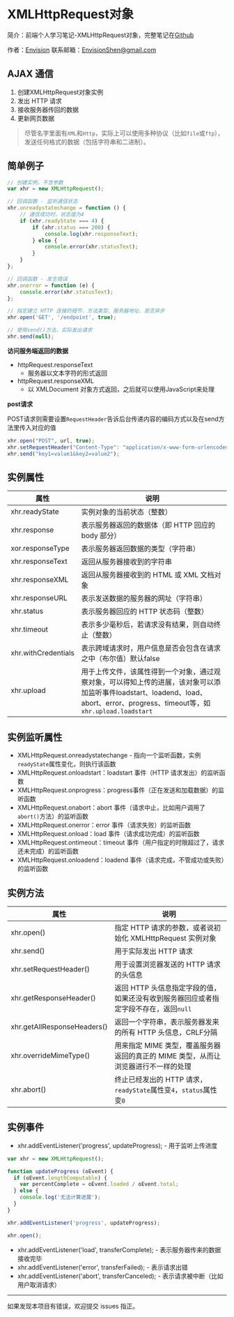 # XMLHttpRequest对象

简介：前端个人学习笔记-XMLHttpRequest对象，完整笔记在[Github](https://github.com/MrEnvision/Front-end_learning_notes)

作者：[Envision](https://github.com/MrEnvision)         联系邮箱：[EnvisionShen@gmail.com](mailto:EnvisionShen@gmail.com)



## AJAX 通信

1. 创建XMLHttpRequest对象实例
2. 发出 HTTP 请求
3. 接收服务器传回的数据
4. 更新网页数据

> 尽管名字里面有`XML`和`Http`，实际上可以使用多种协议（比如`file`或`ftp`），发送任何格式的数据（包括字符串和二进制）。



## 简单例子

```javascript
// 创建实例，不含参数
var xhr = new XMLHttpRequest();

// 回调函数 - 监听通信状态
xhr.onreadystatechange = function () {
    // 通信成功时，状态值为4
    if (xhr.readyState === 4) {
        if (xhr.status === 200) {
            console.log(xhr.responseText);
        } else {
            console.error(xhr.statusText);
        }
    }
};

// 回调函数 - 发生错误
xhr.onerror = function (e) {
    console.error(xhr.statusText);
};

// 指定建立 HTTP 连接的细节，方法类型、服务器地址、是否异步
xhr.open('GET', '/endpoint', true);

// 使用send()方法，实际发出请求
xhr.send(null);
```

**访问服务端返回的数据**

 - httpRequest.responseText
   - 服务器以文本字符的形式返回
 - httpRequest.responseXML 
   - 以 XMLDocument 对象方式返回，之后就可以使用JavaScript来处理

**post请求**

POST请求则需要设置`RequestHeader`告诉后台传递内容的编码方式以及在send方法里传入对应的值

```js
xhr.open("POST", url, true);
xhr.setRequestHeader("Content-Type": "application/x-www-form-urlencoded");
xhr.send("key1=value1&key2=value2");
```



## 实例属性

| 属性                | 说明                                                         |
| ------------------- | ------------------------------------------------------------ |
| xhr.readyState      | 实例对象的当前状态（整数）                                   |
| xhr.response        | 表示服务器返回的数据体（即 HTTP 回应的 body 部分）           |
| xor.responseType    | 表示服务器返回数据的类型（字符串）                           |
| xhr.responseText    | 返回从服务器接收到的字符串                                   |
| xhr.responseXML     | 返回从服务器接收到的 HTML 或 XML 文档对象                    |
| xhr.responseURL     | 表示发送数据的服务器的网址（字符串）                         |
| xhr.status          | 表示服务器回应的 HTTP 状态码（整数）                         |
| xhr.timeout         | 表示多少毫秒后，若请求没有结果，则自动终止（整数）           |
| xhr.withCredentials | 表示跨域请求时，用户信息是否会包含在请求之中（布尔值）默认false |
| xhr.upload          | 用于上传文件，该属性得到一个对象，通过观察对象，可以得知上传的进展，该对象可以添加监听事件loadstart、loadend、load、abort、error、progress、timeout等，如`xhr.upload.loadstart` |



## 实例监听属性

- XMLHttpRequest.onreadystatechange - 指向一个监听函数，实例`readyState`属性变化，则执行该函数
- XMLHttpRequest.onloadstart：loadstart 事件（HTTP 请求发出）的监听函数
- XMLHttpRequest.onprogress：progress事件（正在发送和加载数据）的监听函数
- XMLHttpRequest.onabort：abort 事件（请求中止，比如用户调用了`abort()`方法）的监听函数
- XMLHttpRequest.onerror：error 事件（请求失败）的监听函数
- XMLHttpRequest.onload：load 事件（请求成功完成）的监听函数
- XMLHttpRequest.ontimeout：timeout 事件（用户指定的时限超过了，请求还未完成）的监听函数
- XMLHttpRequest.onloadend：loadend 事件（请求完成，不管成功或失败）的监听函数



## 实例方法

| 属性                        | 说明                                                         |
| --------------------------- | ------------------------------------------------------------ |
| xhr.open()                  | 指定 HTTP 请求的参数，或者说初始化 XMLHttpRequest 实例对象   |
| xhr.send()                  | 用于实际发出 HTTP 请求                                       |
| xhr.setRequestHeader()      | 用于设置浏览器发送的 HTTP 请求的头信息                       |
| xhr.getResponseHeader()     | 返回 HTTP 头信息指定字段的值，如果还没有收到服务器回应或者指定字段不存在，返回`null` |
| xhr.getAllResponseHeaders() | 返回一个字符串，表示服务器发来的所有 HTTP 头信息，CRLF分隔   |
| xhr.overrideMimeType()      | 用来指定 MIME 类型，覆盖服务器返回的真正的 MIME 类型，从而让浏览器进行不一样的处理 |
| xhr.abort()                 | 终止已经发出的 HTTP 请求，`readyState`属性变`4`，`status`属性变`0` |



## 实例事件

- xhr.addEventListener('progress', updateProgress); - 用于监听上传进度

```javascript
var xhr = new XMLHttpRequest();

function updateProgress (oEvent) {
  if (oEvent.lengthComputable) {
    var percentComplete = oEvent.loaded / oEvent.total;
  } else {
    console.log('无法计算进展');
  }
}

xhr.addEventListener('progress', updateProgress);

xhr.open();
```

- xhr.addEventListener('load', transferComplete); - 表示服务器传来的数据接收完毕
- xhr.addEventListener('error', transferFailed); - 表示请求出错
- xhr.addEventListener('abort', transferCanceled); - 表示请求被中断（比如用户取消请求）



------

如果发现本项目有错误，欢迎提交 issues 指正。